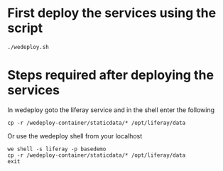 # First deploy the services using the script
```
./wedeploy.sh
```

# Steps required after deploying the services
In wedeploy goto the liferay service and in the shell enter the following
```
cp -r /wedeploy-container/staticdata/* /opt/liferay/data
```
Or use the wedeploy shell from your localhost
```
we shell -s liferay -p basedemo
cp -r /wedeploy-container/staticdata/* /opt/liferay/data
exit
```
